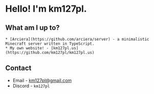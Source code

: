 # Hello! I'm km127pl.

## What am I up to?
    * [Arciera](https://github.com/arciera/server) - a minimalistic Minecraft server written in TypeScript.
    * My own website! - [km127pl.us](https://github.com/km127pl/km127pl.us)

## Contact
* Email - [km127pl@gmail.com](mailto:km127pl@gmail.com)
* Discord - `km127pl`
